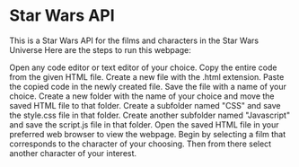 # Star Wars API
 This is a Star Wars API for the films and characters in the Star Wars Universe
Here are the steps to run this webpage:

Open any code editor or text editor of your choice.
Copy the entire code from the given HTML file.
Create a new file with the .html extension.
Paste the copied code in the newly created file.
Save the file with a name of your choice.
Create a new folder with the name of your choice and move the saved HTML file to that folder.
Create a subfolder named "CSS" and save the style.css file in that folder.
Create another subfolder named "Javascript" and save the script.js file in that folder.
Open the saved HTML file in your preferred web browser to view the webpage.
Begin by selecting a film that corresponds to the character of your choosing.
Then from there select another character of your interest.